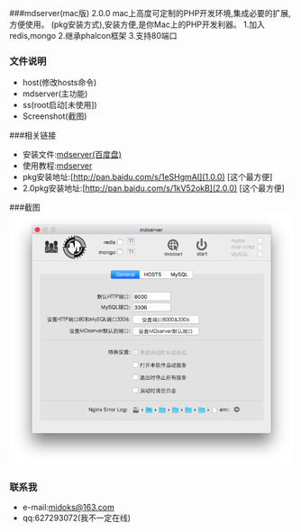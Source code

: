 ###mdserver(mac版) 2.0.0
mac上高度可定制的PHP开发环境,集成必要的扩展,方便使用。
(pkg安装方式),安装方便,是你Mac上的PHP开发利器。
1.加入redis,mongo
2.继承phalcon框架
3.支持80端口


### 文件说明
- host(修改hosts命令)
- mdserver(主功能)
- ss(root启动[未使用])
- Screenshot(截图)


###相关链接
- 安装文件:[mdserver(百度盘)](http://pan.baidu.com/s/1bnfcs4B)
- 使用教程:[mdserver](http://midoks.cachecha.com/2015/02/24/mdserver-mac.html)
- pkg安装地址:[http://pan.baidu.com/s/1eSHgmAI](1.0.0) [这个最方便]
- 2.0pkg安装地址:[http://pan.baidu.com/s/1kV52okB](2.0.0) [这个最方便]


###截图
[![Screenshot-1.png](/Screenshot/Screenshot-1.png)](/Screenshot/Screenshot-1.png)


### 联系我
- e-mail:midoks@163.com
- qq:627293072(我不一定在线)